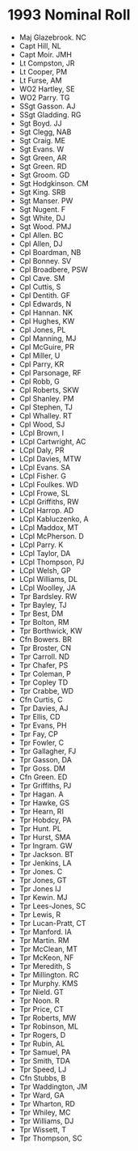 # 1993 Nominal Roll

* Maj Glazebrook. NC
* Capt Hill, NL
* Capt Moir. JMH
* Lt Compston, JR
* Lt Cooper, PM
* Lt Furse, AM
* WO2 Hartley, SE
* WO2 Parry. TG
* SSgt Gasson. AJ
* SSgt Gladding. RG
* Sgt Boyd. JJ
* Sgt Clegg, NAB
* Sgt Craig. ME
* Sgt Evans. W
* Sgt Green, AR
* Sgt Green. RD
* Sgt Groom. GD
* Sgt Hodgkinson. CM
* Sgt King. SRB
* Sgt Manser. PW
* Sgt Nugent. F
* Sgt White, DJ
* Sgt Wood. PMJ
* Cpl Allen. BC
* Cpl Allen, DJ
* Cpl Boardman, NB
* Cpl Bonney. SV
* Cpl Broadbere, PSW
* Cpl Cave. SM
* Cpl Cuttis, S
* Cpl Dentith. GF
* Cpl Edwards, N
* Cpl Hannan. NK
* Cpl Hughes, KW
* Cpl Jones, PL
* Cpl Manning, MJ
* Cpl McGuire, PR
* Cpl Miller, U
* Cpl Parry, KR
* Cpl Parsonage, RF
* Cpl Robb, G
* Cpl Roberts, SKW
* Cpl Shanley. PM
* Cpl Stephen, TJ
* Cpl Whalley. RT
* Cpl Wood, SJ
* LCpl Brown, I
* LCpl Cartwright, AC
* LCpl Daly, PR
* LCpl Davies, MTW
* LCpl Evans. SA
* LCpl Fisher. G
* LCpl Foulkes. WD
* LCpl Frowe, SL
* LCpl Griffiths, RW
* LCpl Harrop. AD
* LCpl Kabluczenko, A
* LCpl Maddox, MT
* LCpl McPherson. D
* LCpl Parry. K
* LCpl Taylor, DA
* LCpl Thompson, PJ
* LCpl Welsh, GP
* LCpl Williams, DL
* LCpl Woolley, JA
* Tpr Bardsley. RW
* Tpr Bayley, TJ
* Tpr Best, DM
* Tpr Bolton, RM
* Tpr Borthwick, KW
* Cfn Bowers. BR
* Tpr Broster, CN
* Tpr Carroll. ND
* Tpr Chafer, PS
* Tpr Coleman, P
* Tpr Copley TD
* Tpr Crabbe, WD
* Cfn Curtis, C
* Tpr Davies, AJ
* Tpr Ellis, CD
* Tpr Evans, PH
* Tpr Fay, CP
* Tpr Fowler, C
* Tpr Gallagher, FJ
* Tpr Gasson, DA
* Tpr Goss. DM
* Cfn Green. ED
* Tpr Griffiths, PJ
* Tpr Hagan. A
* Tpr Hawke, GS
* Tpr Hearn, RI
* Tpr Hobdcy, PA
* Tpr Hunt. PL
* Tpr Hurst, SMA
* Tpr Ingram. GW
* Tpr Jackson. BT
* Tpr Jenkins, LA
* Tpr Jones. C
* Tpr Jones, GT
* Tpr Jones IJ
* Tpr Kewin. MJ
* Tpr Lees-Jones, SC
* Tpr Lewis, R
* Tpr Lucan-Pratt, CT
* Tpr Manford. IA
* Tpr Martin. RM
* Tpr McClean, MT
* Tpr McKeon, NF
* Tpr Meredith, S
* Tpr Millington. RC
* Tpr Murphy. KMS
* Tpr Nield. GT
* Tpr Noon. R
* Tpr Price, CT
* Tpr Roberts, MW
* Tpr Robinson, ML
* Tpr Rogers, D
* Tpr Rubin, AL
* Tpr Samuel, PA
* Tpr Smith, TDA
* Tpr Speed, LJ
* Cfn Stubbs, B
* Tpr Waddington, JM
* Tpr Ward, GA
* Tpr Wharton, RD
* Tpr Whiley, MC
* Tpr Williams, DJ
* Tpr Wissett, T
* Tpr Thompson, SC
